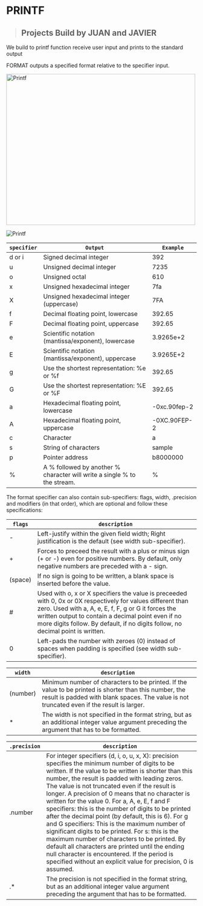 # PRINTF

> ##  Projects Build by JUAN and JAVIER


We build to printf function receive user input and prints to the standard output


FORMAT outputs a specified format relative to the specifier input.

<img src="https://i.ytimg.com/vi/mZFdyoZhUb4/maxresdefault.jpg" alt="Printf" width="500" height="400">

![Printf](https://upload.wikimedia.org/wikipedia/commons/thumb/2/2c/Printf.svg/700px-Printf.svg.png)



| `specifier`|	`Output` |	`Example` |
| --------- | --------- | --------- |
| d or i|	Signed decimal integer|	392 |
|u	|Unsigned decimal integer|	7235|
|o	|Unsigned octal|	610|
|x	|Unsigned hexadecimal integer|	7fa|
|X	|Unsigned hexadecimal integer (uppercase)|	7FA|
|f	|Decimal floating point, lowercase|	392.65|
|F	|Decimal floating point, uppercase|	392.65|
|e	|Scientific notation (mantissa/exponent), lowercase|	3.9265e+2|
|E	|Scientific notation (mantissa/exponent), uppercase|	3.9265E+2|
|g	|Use the shortest representation: %e or %f|	392.65|
|G	|Use the shortest representation: %E or %F|	392.65|
|a	|Hexadecimal floating point, lowercase|	-0xc.90fep-2|
|A	|Hexadecimal floating point, uppercase|	-0XC.90FEP-2|
|c	|Character|	a|
|s	|String of characters|	sample|
|p	|Pointer address|	b8000000|
|%	|A % followed by another % character will write a single % to the stream.|	%|

The format specifier can also contain sub-specifiers: flags, width, .precision and modifiers (in that order), which are optional and follow these specifications:

| `flags`|	`description`|
| -------- | ------------ |
| -	|Left-justify within the given field width; Right justification is the default (see width sub-specifier).|
| +	| Forces to preceed the result with a plus or minus sign (+ or -) even for positive numbers. By default, only negative numbers are preceded with a - sign.|
| (space)|	If no sign is going to be written, a blank space is inserted before the value.|
| #	|Used with o, x or X specifiers the value is preceeded with 0, 0x or 0X respectively for values different than zero. Used with a, A, e, E, f, F, g or G it forces the written output to contain a decimal point even if no more digits follow. By default, if no digits follow, no decimal point is written.|
|0	|Left-pads the number with zeroes (0) instead of spaces when padding is specified (see width sub-specifier).|

| `width` |	`description`|
| --------- | -------- |
| (number) |	Minimum number of characters to be printed. If the value to be printed is shorter than this number, the result is padded with blank spaces. The value is not truncated even if the result is larger.|
| *	|The width is not specified in the format string, but as an additional integer value argument preceding the argument that has to be formatted.|

| `.precision` | 	`description`|
| ------------ | ------------ |
| .number	| For integer specifiers (d, i, o, u, x, X): precision specifies the minimum number of digits to be written. If the value to be written is shorter than this number, the result is padded with leading zeros. The value is not truncated even if the result is longer. A precision of 0 means that no character is written for the value 0. For a, A, e, E, f and F specifiers: this is the number of digits to be printed after the decimal point (by default, this is 6). For g and G specifiers: This is the maximum number of significant digits to be printed. For s: this is the maximum number of characters to be printed. By default all characters are printed until the ending null character is encountered. If the period is specified without an explicit value for precision, 0 is assumed.|
| .*	|The precision is not specified in the format string, but as an additional integer value argument preceding the argument that has to be formatted.|